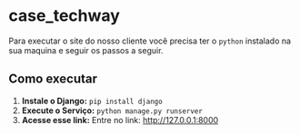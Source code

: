 # case_techway

Para executar o site do nosso cliente você precisa ter o `python` instalado na sua maquina e seguir os passos a seguir.

## Como executar

1. **Instale o Django:** `pip install django`
2. **Execute o Serviço:** `python manage.py runserver`
3. **Acesse esse link:** Entre no link: http://127.0.0.1:8000
